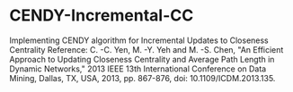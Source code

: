 # CENDY-Incremental-CC
Implementing CENDY algorithm for Incremental Updates to Closeness Centrality 
Reference:
C. -C. Yen, M. -Y. Yeh and M. -S. Chen, "An Efficient Approach to Updating Closeness Centrality and Average Path Length in Dynamic Networks," 2013 IEEE 13th International Conference on Data Mining, Dallas, TX, USA, 2013, pp. 867-876, doi: 10.1109/ICDM.2013.135.
